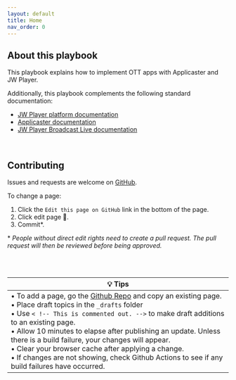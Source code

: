 ```yaml
---
layout: default
title: Home
nav_order: 0
---
```

## About this playbook
This playbook explains how to implement OTT apps with Applicaster and JW Player.

Additionally, this playbook complements the following standard documentation:
- [JW Player platform documentation](https://jwplayer.github.io/applicaster-docs/reference/jw-docs.html) 
- [Applicaster documentation](https://jwplayer.github.io/applicaster-docs/reference/applicaster-docs.html)
- <a href="https://docs.vualto.com/en/latest/" target="_blank">JW Player Broadcast Live documentation</a>

<br />

## Contributing
Issues and requests are welcome on [GitHub](https://github.com/jwplayer/applicaster-docs).

To change a page:
1. Click the `Edit this page on GitHub` link in the bottom of the page.
2. Click edit page 🧷. 
3. Commit*.

\* *People without direct edit rights need to create a pull request. The pull request will then be reviewed before being approved.*

<br />
<br />

| 💡 **Tips** |
|--- |
| &bull; To add a page, go the [Github Repo](https://github.com/jwplayer/applicaster-docs) and copy an existing page.<br />&bull; Place draft topics in the `_drafts` folder<br />&bull; Use `< !-- This is commented out. -->` to make draft additions to an existing page.<br />&bull; Allow 10 minutes to elapse after publishing an update. Unless there is a build failure, your changes will appear.<br />&bull; Clear your browser cache after applying a change.<br />&bull; If changes are not showing, check Github Actions to see if any build failures have occurred. |
